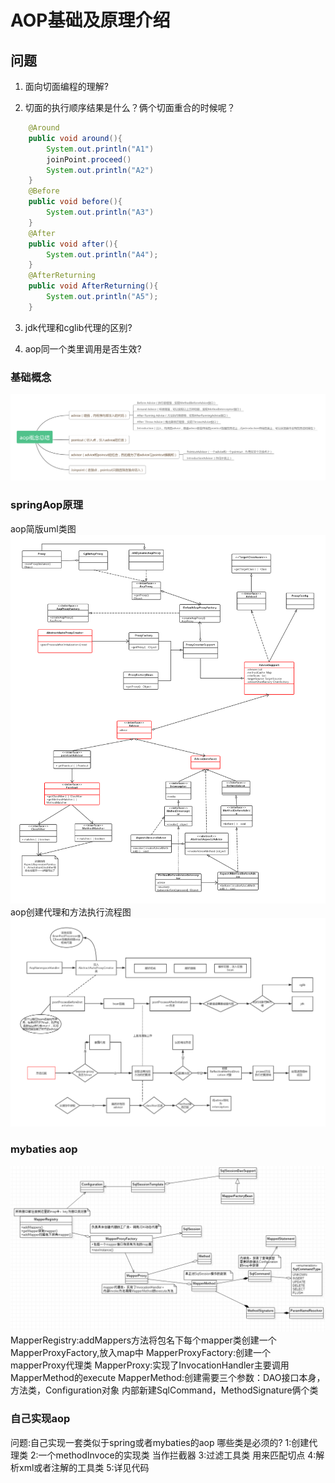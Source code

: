 # AOP基础及原理介绍

## 问题
1. 面向切面编程的理解?

2. 切面的执行顺序结果是什么？俩个切面重合的时候呢？
```java 
    @Around
    public void around(){
        System.out.println("A1")
        joinPoint.proceed()
        System.out.println("A2")
    }
    @Before
    public void before(){
        System.out.println("A3")
    }
    @After
    public void after(){
        System.out.println("A4");
    }
    @AfterReturning
    public void AfterReturning(){
        System.out.println("A5");
    }
```
3. jdk代理和cglib代理的区别?


4. aop同一个类里调用是否生效?

### 基础概念
![基础概念思维导图](image/concept.png)

### springAop原理
aop简版uml类图
![uml类图](image/ccc.png)
aop创建代理和方法执行流程图
![流程图](image/333.png)

### mybaties aop
![mybaties uml](image/mybaties.png)
MapperRegistry:addMappers方法将包名下每个mapper类创建一个MapperProxyFactory,放入map中
MapperProxyFactory:创建一个mapperProxy代理类
MapperProxy:实现了InvocationHandler主要调用MapperMethod的execute
MapperMethod:创建需要三个参数：DAO接口本身，方法类，Configuration对象 内部新建SqlCommand，MethodSignature俩个类

### 自己实现aop
问题:自己实现一套类似于spring或者mybaties的aop 哪些类是必须的?
1:创建代理类
2:一个methodInvoce的实现类 当作拦截器
3:过滤工具类 用来匹配切点
4:解析xml或者注解的工具类
5:详见代码

